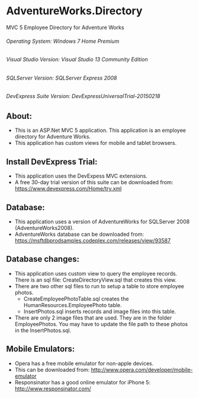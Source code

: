 # AdventureWorks.Directory
MVC 5 Employee Directory for Adventure Works


###### Operating System: Windows 7 Home Premium
###### Visual Studio Version: Visual Studio 13 Community Edition
###### SQLServer Version: SQLServer Express 2008
###### DevExpress Suite Version: DevExpressUniversalTrial-20150218

## About:
* This is an ASP.Net MVC 5 application.  This application is an employee directory for Adventure Works.
* This application has custom views for mobile and tablet browsers.

## Install DevExpress Trial:
* This application uses the DevExpess MVC extensions.  
* A free 30-day trial version of this suite can be downloaded from: https://www.devexpress.com/Home/try.xml

## Database:
* This application uses a version of AdventureWorks for SQLServer 2008 (AdventureWorks2008).
* AdventureWorks database can be downloaded from: https://msftdbprodsamples.codeplex.com/releases/view/93587

## Database changes:
* This application uses custom view to query the employee records.  There is an sql file: CreateDirectoryView.sql that creates this view.
* There are two other sql files to run to setup a table to store employee photos.
  * CreateEmployeePhotoTable.sql creates the HumanResources.EmployeePhoto table.
  * InsertPhotos.sql inserts records and image files into this table.  
* There are only 2 image files that are used.  They are in the folder EmployeePhotos.  You may have to update the file path to these photos in the InsertPhotos.sql.
  

## Mobile Emulators:
* Opera has a free mobile emulator for non-apple devices.
* This can be downloaded from: http://www.opera.com/developer/mobile-emulator
* Responsinator has a good online emulator for iPhone 5: http://www.responsinator.com/



